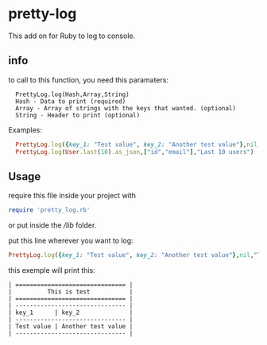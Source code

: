 # pretty-log
This add on for Ruby to log to console.

## info
to call to this function, you need this paramaters:
```
  PrettyLog.log(Hash,Array,String)
  Hash - Data to print (required)
  Array - Array of strings with the keys that wanted. (optional)
  String - Header to print (optional)
```
  Examples:
   
  ```ruby
    PrettyLog.log({key_1: "Test value", key_2: "Another test value"},nil,"This is test")
    PrettyLog.log(User.last(10).as_json,["id","email"],"Last 10 users")
  ```
    
## Usage
require this file inside your project with 
```ruby
require 'pretty_log.rb'
```
or put inside the _/lib_ folder.

put this line wherever you want to log:
```ruby
PrettyLog.log({key_1: "Test value", key_2: "Another test value"},nil,"This is test")
```
this exemple will print this:
```
| =============================== |
|          This is test           |
| =============================== |
| ------------------------------- |
| key_1      | key_2              |
| ------------------------------- |
| Test value | Another test value |
| ------------------------------- |
```
